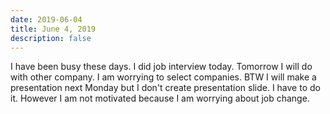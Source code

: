 ```yaml
---
date: 2019-06-04
title: June 4, 2019
description: false
---
```


I have been busy these days. I did job interview today. Tomorrow I will do with other company. I am worrying to select companies.
BTW I will make a presentation next Monday but I don't create presentation slide. I have to do it. However I am not motivated because I am worrying about job change.